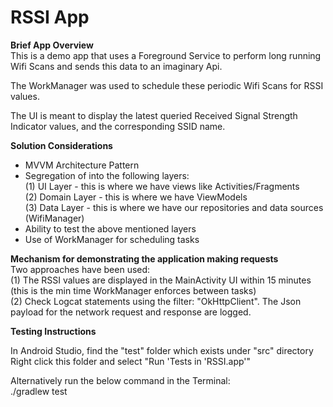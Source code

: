 # RSSI App

**Brief App Overview** <br/>
This is a demo app that uses a Foreground Service to perform long running Wifi Scans
and sends this data to an imaginary Api. <br/>

The WorkManager was used to schedule these periodic Wifi Scans for RSSI values. <br/>

The UI is meant to display the latest queried Received Signal Strength Indicator values, and the corresponding SSID name. <br/>

**Solution Considerations**<br/>
- MVVM Architecture Pattern<br/>
- Segregation of into the following layers:<br/>
  (1) UI Layer - this is where we have views like Activities/Fragments <br/>
  (2) Domain Layer - this is where we have ViewModels <br/>
  (3) Data Layer - this is where we have our repositories and data sources (WifiManager)<br/>
- Ability to test the above mentioned layers<br/>
- Use of WorkManager for scheduling tasks<br/>

**Mechanism for demonstrating the application making requests** <br/>
Two approaches have been used:<br/>
(1) The RSSI values are displayed in the MainActivity UI within 15 minutes (this is the min time WorkManager enforces between tasks) <br/>
(2) Check Logcat statements using the filter: "OkHttpClient". The Json payload for the network request and response are logged.<br/>

**Testing Instructions** <br/>

In Android Studio, find the "test" folder which exists under "src" directory <br/>
Right click this folder and select "Run 'Tests in 'RSSI.app'" <br/>

Alternatively run the below command in the Terminal: <br/>
./gradlew test <br/>